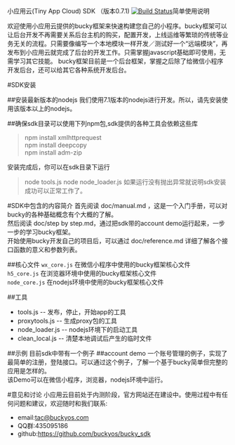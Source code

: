 小应用云(Tiny App Cloud) SDK （版本0.7.1) [![Build Status](https://travis-ci.org/buckyos/bucky_sdk.svg?branch=master)](https://travis-ci.org/buckyos/bucky_sdk)简单使用说明

欢迎使用小应用云提供的bucky框架来快速构建您自己的小程序。bucky框架可以让后台开发不再需要关系后台主机的购买，配置开发，上线运维等繁琐的传统等业务无关的流程。只需要像编写一个本地模块一样开发／测试好一个“远端模块”，再发布到小应用云就完成了后台的开发工作。只需掌握javascript基础即可使用，无需学习其它技能。
bucky框架目前是一个后台框架，掌握之后除了给微信小程序开发后台，还可以给其它各种系统开发后台。

#SDK安装

##安装最新版本的nodejs
我们使用7.1版本的nodejs进行开发。所以，请先安装使用该版本以上的nodejs。

##确保sdk目录可以使用下列npm包,sdk提供的各种工具会依赖这些库
>npm install xmlhttprequest  
>npm install deepcopy  
>npm install adm-zip  

安装完成后，你可以在sdk目录下运行
>node tools.js
>node node_loader.js 
如果运行没有抛出异常就说明sdk安装成功可以正常工作了。

#SDK中包含的内容简介
首先阅读 doc/manual.md ，这是一个入门手册，可以对bucky的各种基础概念有个大概的了解。  
然后阅读 doc/step by step.md，通过把sdk带的account demo运行起来，一步一步的学习bucky框架。  
开始使用bucky开发自己的项目后，可以通过 doc/reference.md 详细了解各个接口函数的意义和参数列表。   

##核心文件
`wx_core.js` 在微信小程序中使用的bucky框架核心文件  
`h5_core.js` 在浏览器环境中使用的bucky框架核心文件  
`node_core.js` 在nodejs环境中使用的bucky框架核心文件  

##工具
+ tools.js -- 发布，停止，开始app的工具
+ proxytools.js -- 生成proxy包的工具
+ node_loader.js -- nodejs环境下的启动工具
+ clean_local.js -- 清楚本地调试后产生的临时文件

##示例
目前sdk中带有一个例子
##account demo
一个账号管理的例子，实现了最简单的注册，登陆接口。可以通过这个例子，了解一个基于bucky简单但完整的应用是怎样的。  
该Demo可以在微信小程序，浏览器，nodejs环境中运行。  

#意见和讨论
小应用云目前处于内测阶段，官方网站还在建设中。使用过程中有任何问题和建议，欢迎随时和我们联系: 
+ email:tac@buckyos.com
+ QQ群:435095186
+ github:https://github.com/buckyos/bucky_sdk




